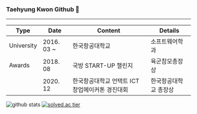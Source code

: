 ### Taehyung Kwon Github 👋
<hr>
<div align=left>
  
| Type       | Date       | Content                                         | Details               |
|------------|------------|-------------------------------------------------|-----------------------|
| University | 2016. 03 ~ | 한국항공대학교                                  | 소프트웨어학과        |
| Awards     | 2018. 08   | 국방 START-UP 챌린지                            | 육군참모총장상      |
|            | 2020. 12   | 한국항공대학교 언택트 ICT 창업메이커톤 경진대회 | 한국항공대학교 총장상 |
</div>
<div align=left>
  
  ![github stats](https://github-readme-stats.vercel.app/api?username=taehyungz&show_icons=true)
  [![solved.ac tier](http://mazassumnida.wtf/api/generate_badge?boj=thyung)](https://solved.ac/thyung)
</div>
